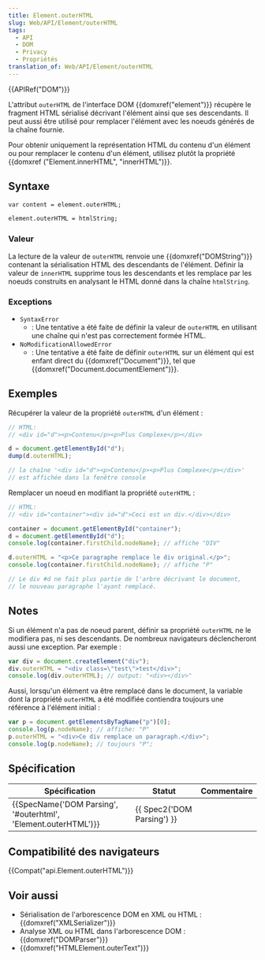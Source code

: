 ```yaml
---
title: Element.outerHTML
slug: Web/API/Element/outerHTML
tags:
  - API
  - DOM
  - Privacy
  - Propriétés
translation_of: Web/API/Element/outerHTML
---
```

{{APIRef("DOM")}}

L'attribut `outerHTML` de l'interface DOM {{domxref("element")}} récupère le fragment HTML sérialisé décrivant l'élément ainsi que ses descendants. Il peut aussi être utilisé pour remplacer l'élément avec les noeuds générés de la chaîne fournie.

Pour obtenir uniquement la représentation HTML du contenu d'un élément ou pour remplacer le contenu d'un élément, utilisez plutôt la propriété {{domxref ("Element.innerHTML", "innerHTML")}}.

## Syntaxe

```html
var content = element.outerHTML;

element.outerHTML = htmlString;
```

### Valeur

La lecture de la valeur de `outerHTML` renvoie une  {{domxref("DOMString")}} contenant la sérialisation HTML des descendants de l'élément. Définir la valeur de `innerHTML` supprime tous les descendants et les remplace par les noeuds construits en analysant le HTML donné dans la chaîne `htmlString`.

### Exceptions

- `SyntaxError`
  - : Une tentative a été faite de définir la valeur de `outerHTML` en utilisant une chaîne qui n'est pas correctement formée HTML.
- `NoModificationAllowedError`
  - : Une tentative a été faite de définir  `outerHTML`  sur un élément qui est enfant direct du {{domxref("Document")}}, tel que {{domxref("Document.documentElement")}}.

## Exemples

Récupérer la valeur de la propriété `outerHTML` d'un élément :

```js
// HTML:
// <div id="d"><p>Contenu</p><p>Plus Complexe</p></div>

d = document.getElementById("d");
dump(d.outerHTML);

// la chaîne '<div id="d"><p>Contenu</p><p>Plus Complexe</p></div>'
// est affichée dans la fenêtre console
```

Remplacer un noeud en modifiant la propriété `outerHTML` :

```js
// HTML:
// <div id="container"><div id="d">Ceci est un div.</div></div>

container = document.getElementById("container");
d = document.getElementById("d");
console.log(container.firstChild.nodeName); // affiche "DIV"

d.outerHTML = "<p>Ce paragraphe remplace le div original.</p>";
console.log(container.firstChild.nodeName); // affiche "P"

// Le div #d ne fait plus partie de l'arbre décrivant le document,
// le nouveau paragraphe l'ayant remplacé.
```

## Notes

Si un élément n'a pas de noeud parent, définir sa propriété `outerHTML` ne le modifiera pas, ni ses descendants. De nombreux navigateurs déclencheront aussi une exception. Par exemple :

```js
var div = document.createElement("div");
div.outerHTML = "<div class=\"test\">test</div>";
console.log(div.outerHTML); // output: "<div></div>"
```

Aussi, lorsqu'un élément va être remplacé dans le document, la variable dont la propriété `outerHTML` a été modifiée contiendra toujours une référence à l'élément initial :

```js
var p = document.getElementsByTagName("p")[0];
console.log(p.nodeName); // affiche: "P"
p.outerHTML = "<div>Ce div remplace un paragraph.</div>";
console.log(p.nodeName); // toujours "P";
```

## Spécification

| Spécification                                                                        | Statut                               | Commentaire |
| ------------------------------------------------------------------------------------ | ------------------------------------ | ----------- |
| {{SpecName('DOM Parsing', '#outerhtml', 'Element.outerHTML')}} | {{ Spec2('DOM Parsing') }} |             |

## Compatibilité des navigateurs

{{Compat("api.Element.outerHTML")}}

## Voir aussi

- Sérialisation de l'arborescence DOM en XML ou HTML : {{domxref("XMLSerializer")}}
- Analyse XML ou HTML dans l'arborescence DOM : {{domxref("DOMParser")}}
- {{domxref("HTMLElement.outerText")}}
